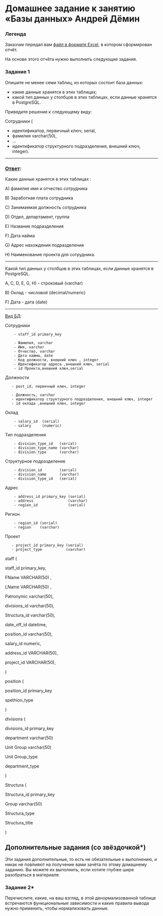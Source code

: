 # Домашнее задание к занятию «Базы данных» Андрей Дёмин

### Легенда

Заказчик передал вам [файл в формате Excel](https://github.com/netology-code/sdb-homeworks/blob/main/resources/hw-12-1.xlsx), в котором сформирован отчёт. 

На основе этого отчёта нужно выполнить следующие задания.

### Задание 1

Опишите не менее семи таблиц, из которых состоит база данных:

- какие данные хранятся в этих таблицах;
- какой тип данных у столбцов в этих таблицах, если данные хранятся в PostgreSQL.

Приведите решение к следующему виду:

Сотрудники (

- идентификатор, первичный ключ, serial,
- фамилия varchar(50),
- ...
- идентификатор структурного подразделения, внешний ключ, integer).

---

### <ins>Ответ</ins>:

Какие данные хранятся в этих таблицах :

A) фамилия имя и отчество сотрудника 

B) Заработная плата сотрудника

C) Занимаемая должность сотрудника

D) Отдел, департамент, группа

E) Название подразделения

F) Дата найма

G) Адрес нахождения подразделения

H) Наименование проекта для сотрудника.

---

Какой тип данных у столбцов в этих таблицах, если данные хранятся в PostgreSQL.

A, C, D, E, G, H) - строковый (varchar)

B) Оклад - числовой (decimal/numeric)

F) Дата - дата (date)

---

<ins>Вид БД</ins>:

Сотрудники

```
    - staff_id primary_key
    
    - Фамилия, varchar
    - Имя, varchar
    - Отчество, varchar
    - Дата найма, date
    - Код должности, внешний ключ , integer
    - Идентификатор адреса ,внешний ключ, serial   
    - id Проекта,внешний ключ,serial
```

Должности
```
   - post_id, первичный ключ, integer 

   - Должность, varchar     
   - идентификатор структурного подразделения, внешний ключ, integer
   - id оклада ,внешний ключ, integer
```

Оклад
```
    - salary_id  (serial)
    - salary     (numeric) 
```
Тип подразделения
```
    - division_type_id   (serial)
    - division_type_name (varchar)
    - division_type      (varchar)    
```    
Структурное подразделение
```
    - division_id        (serial)
    - division_name      (varchar)
    - division_type_id   (serial)    
```    
Адрес
```
    - address_id primary_key (serial)   
    - address                (varchar)
    - region_id              (serial)    
```    
Регион
```
    - region_id (serial)
    - region    (varchar)
```

Проект
```
   - project_id primary_key (serial)
   - project_type           (varchar)
```


staff (

 staff_id primary_key,

 FName VARCHAR(50) ,
 
 LName VARCHAR(50) ,
 
 Patronymic varchar(50),

 divisions_id varchar(50),
 
 Structura_id varchar(50),
 
 date_off_id datetime,
 
 position_id varchar(50),
 
 salary_id numeric,
 
 address_id VARCHAR(50),
 
 project_id VARCHAR(50),
 
)

position (

position_id primary_key

spethion_type

)

divisions (

divisions_id primary_key

department varchar(50)

Unit Group varchar(50)

Unit Group_type

department_type

)

Structura (

Structura_id primary_key

Group varchar(50)

Structura_type 

Structura_title

)



## Дополнительные задания (со звёздочкой*)
Эти задания дополнительные, то есть не обязательные к выполнению, и никак не повлияют на получение вами зачёта по этому домашнему заданию. Вы можете их выполнить, если хотите глубже шире разобраться в материале.

### Задание 2*

Перечислите, какие, на ваш взгляд, в этой денормализованной таблице встречаются функциональные зависимости и какие правила вывода нужно применить, чтобы нормализовать данные.
